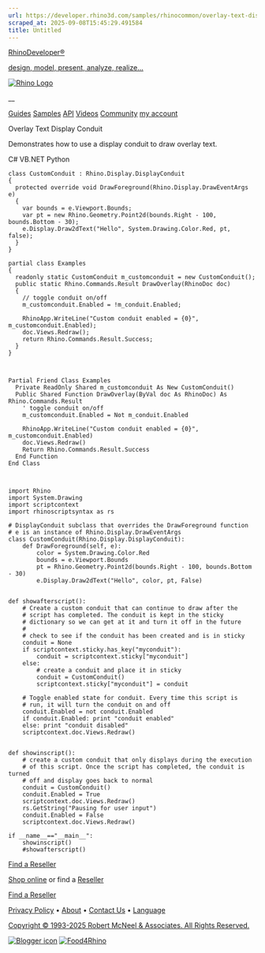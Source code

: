 ```yaml
---
url: https://developer.rhino3d.com/samples/rhinocommon/overlay-text-display-conduit/
scraped_at: 2025-09-08T15:45:29.491584
title: Untitled
---
```


[RhinoDeveloper®](/)

[design, model, present, analyze, realize...](/)

[![Rhino Logo](https://developer.rhino3d.com/images/rhinodevlogo.png)](/)

__

[Guides](https://developer.rhino3d.com/guides)
[Samples](https://developer.rhino3d.com/samples)
[API](https://developer.rhino3d.com/api)
[Videos](https://developer.rhino3d.com/videos)
[Community](https://discourse.mcneel.com/c/rhino-developer) [my account
](https://www.rhino3d.com/my-account/ "Manage your account, licenses, and
teams")

Overlay Text Display Conduit

Demonstrates how to use a display conduit to draw overlay text.

C# VB.NET Python

    
    
    class CustomConduit : Rhino.Display.DisplayConduit
    {
      protected override void DrawForeground(Rhino.Display.DrawEventArgs e)
      {
        var bounds = e.Viewport.Bounds;
        var pt = new Rhino.Geometry.Point2d(bounds.Right - 100, bounds.Bottom - 30);
        e.Display.Draw2dText("Hello", System.Drawing.Color.Red, pt, false);
      }
    }
    
    partial class Examples
    {
      readonly static CustomConduit m_customconduit = new CustomConduit();
      public static Rhino.Commands.Result DrawOverlay(RhinoDoc doc)
      {
        // toggle conduit on/off
        m_customconduit.Enabled = !m_conduit.Enabled;
    
        RhinoApp.WriteLine("Custom conduit enabled = {0}", m_customconduit.Enabled);
        doc.Views.Redraw();
        return Rhino.Commands.Result.Success;
      }
    }
    
    
    
    Partial Friend Class Examples
      Private ReadOnly Shared m_customconduit As New CustomConduit()
      Public Shared Function DrawOverlay(ByVal doc As RhinoDoc) As Rhino.Commands.Result
    	' toggle conduit on/off
    	m_customconduit.Enabled = Not m_conduit.Enabled
    
    	RhinoApp.WriteLine("Custom conduit enabled = {0}", m_customconduit.Enabled)
    	doc.Views.Redraw()
    	Return Rhino.Commands.Result.Success
      End Function
    End Class
    
    
    
    import Rhino
    import System.Drawing
    import scriptcontext
    import rhinoscriptsyntax as rs
    
    # DisplayConduit subclass that overrides the DrawForeground function
    # e is an instance of Rhino.Display.DrawEventArgs
    class CustomConduit(Rhino.Display.DisplayConduit):
        def DrawForeground(self, e):
            color = System.Drawing.Color.Red
            bounds = e.Viewport.Bounds
            pt = Rhino.Geometry.Point2d(bounds.Right - 100, bounds.Bottom - 30)
            e.Display.Draw2dText("Hello", color, pt, False)
    
    
    def showafterscript():
        # Create a custom conduit that can continue to draw after the
        # script has completed. The conduit is kept in the sticky
        # dictionary so we can get at it and turn it off in the future
        #
        # check to see if the conduit has been created and is in sticky
        conduit = None
        if scriptcontext.sticky.has_key("myconduit"):
            conduit = scriptcontext.sticky["myconduit"]
        else:
            # create a conduit and place it in sticky
            conduit = CustomConduit()
            scriptcontext.sticky["myconduit"] = conduit
    
        # Toggle enabled state for conduit. Every time this script is
        # run, it will turn the conduit on and off
        conduit.Enabled = not conduit.Enabled
        if conduit.Enabled: print "conduit enabled"
        else: print "conduit disabled"
        scriptcontext.doc.Views.Redraw()
    
    
    def showinscript():
        # create a custom conduit that only displays during the execution
        # of this script. Once the script has completed, the conduit is turned
        # off and display goes back to normal
        conduit = CustomConduit()
        conduit.Enabled = True
        scriptcontext.doc.Views.Redraw()
        rs.GetString("Pausing for user input")
        conduit.Enabled = False
        scriptcontext.doc.Views.Redraw()
    
    if __name__=="__main__":
        showinscript()
        #showafterscript()
    

  

[Find a Reseller](https://www.rhino3d.com/sales)

[Shop online](https://www.rhino3d.com/store) or find a
[Reseller](https://www.rhino3d.com/sales)

[Find a Reseller](https://www.rhino3d.com/sales)

[Privacy Policy](https://www.rhino3d.com/privacy) •
[About](https://www.rhino3d.com/mcneel/about) • [Contact
Us](https://www.rhino3d.com/mcneel/contact) • [
Language](https://www.rhino3d.com/language "Change to a different region or
language")

[Copyright © 1993-2025 Robert McNeel & Associates. All Rights
Reserved.](https://www.rhino3d.com/mcneel/about)

[](https://www.facebook.com/McNeelRhinoceros/)
[](https://twitter.com/bobmcneel) [](https://www.linkedin.com/groups/75313/)
[](https://www.youtube.com/user/RhinoGuide/videos) [](https://vimeo.com/rhino)
[![Blogger
icon](https://developer.rhino3d.com/images/blogger.svg)](http://blog.rhino3d.com/)
[![Food4Rhino](https://developer.rhino3d.com/images/f4r_icon_01.svg)](https://www.food4rhino.com)

